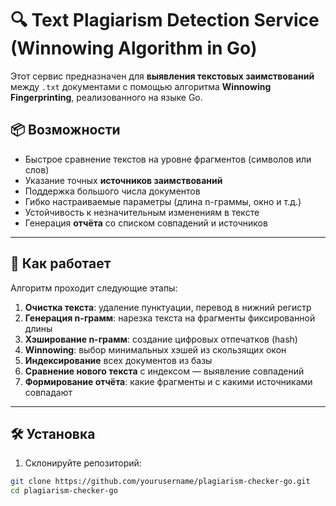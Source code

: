 # 🔍 Text Plagiarism Detection Service (Winnowing Algorithm in Go)

Этот сервис предназначен для **выявления текстовых заимствований** между `.txt` документами с помощью алгоритма **Winnowing Fingerprinting**, реализованного на языке Go.

## 📦 Возможности

- Быстрое сравнение текстов на уровне фрагментов (символов или слов)
- Указание точных **источников заимствований**
- Поддержка большого числа документов
- Гибко настраиваемые параметры (длина n-граммы, окно и т.д.)
- Устойчивость к незначительным изменениям в тексте
- Генерация **отчёта** со списком совпадений и источников

---

## 🚀 Как работает

Алгоритм проходит следующие этапы:

1. **Очистка текста**: удаление пунктуации, перевод в нижний регистр
2. **Генерация n-грамм**: нарезка текста на фрагменты фиксированной длины
3. **Хэширование n-грамм**: создание цифровых отпечатков (hash)
4. **Winnowing**: выбор минимальных хэшей из скользящих окон
5. **Индексирование** всех документов из базы
6. **Сравнение нового текста** с индексом — выявление совпадений
7. **Формирование отчёта**: какие фрагменты и с какими источниками совпадают

---

## 🛠 Установка

1. Склонируйте репозиторий:

```bash
git clone https://github.com/yourusername/plagiarism-checker-go.git
cd plagiarism-checker-go
